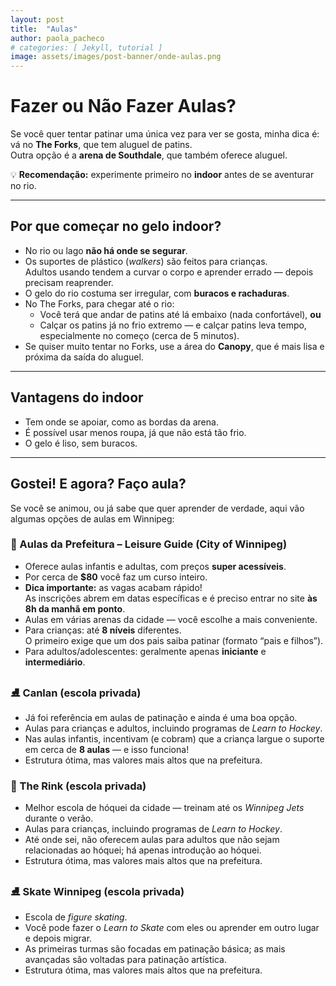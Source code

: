 ```yaml
---
layout: post
title:  "Aulas"
author: paola_pacheco
# categories: [ Jekyll, tutorial ]
image: assets/images/post-banner/onde-aulas.png
---
```

# Fazer ou Não Fazer Aulas?

Se você quer tentar patinar uma única vez para ver se gosta, minha dica é: vá no **The Forks**, que tem aluguel de patins.  
Outra opção é a **arena de Southdale**, que também oferece aluguel.

💡 **Recomendação:** experimente primeiro no **indoor** antes de se aventurar no rio.

---

## Por que começar no gelo indoor?

- No rio ou lago **não há onde se segurar**.
- Os suportes de plástico (*walkers*) são feitos para crianças.  
  Adultos usando tendem a curvar o corpo e aprender errado — depois precisam reaprender.
- O gelo do rio costuma ser irregular, com **buracos e rachaduras**.
- No The Forks, para chegar até o rio:
  - Você terá que andar de patins até lá embaixo (nada confortável), **ou**
  - Calçar os patins já no frio extremo — e calçar patins leva tempo, especialmente no começo (cerca de 5 minutos).
- Se quiser muito tentar no Forks, use a área do **Canopy**, que é mais lisa e próxima da saída do aluguel.

---

## Vantagens do indoor

- Tem onde se apoiar, como as bordas da arena.
- É possível usar menos roupa, já que não está tão frio.
- O gelo é liso, sem buracos.

---

## Gostei! E agora? Faço aula?

Se você se animou, ou já sabe que quer aprender de verdade, aqui vão algumas opções de aulas em Winnipeg:

### 🏒 Aulas da Prefeitura – Leisure Guide (City of Winnipeg)
- Oferece aulas infantis e adultas, com preços **super acessíveis**.
- Por cerca de **$80** você faz um curso inteiro.
- **Dica importante:** as vagas acabam rápido!  
  As inscrições abrem em datas específicas e é preciso entrar no site **às 8h da manhã em ponto**.
- Aulas em várias arenas da cidade — você escolhe a mais conveniente.
- Para crianças: até **8 níveis** diferentes.  
  O primeiro exige que um dos pais saiba patinar (formato “pais e filhos”).
- Para adultos/adolescentes: geralmente apenas **iniciante** e **intermediário**.

### ⛸️ Canlan (escola privada)
- Já foi referência em aulas de patinação e ainda é uma boa opção.
- Aulas para crianças e adultos, incluindo programas de *Learn to Hockey*.
- Nas aulas infantis, incentivam (e cobram) que a criança largue o suporte em cerca de **8 aulas** — e isso funciona!
- Estrutura ótima, mas valores mais altos que na prefeitura.

### 🏒 The Rink (escola privada)
- Melhor escola de hóquei da cidade — treinam até os *Winnipeg Jets* durante o verão.
- Aulas para crianças, incluindo programas de *Learn to Hockey*.
- Até onde sei, não oferecem aulas para adultos que não sejam relacionadas ao hóquei; há apenas introdução ao hóquei.
- Estrutura ótima, mas valores mais altos que na prefeitura.

### ⛸️ Skate Winnipeg (escola privada)
- Escola de *figure skating*.
- Você pode fazer o *Learn to Skate* com eles ou aprender em outro lugar e depois migrar.
- As primeiras turmas são focadas em patinação básica; as mais avançadas são voltadas para patinação artística.
- Estrutura ótima, mas valores mais altos que na prefeitura.
